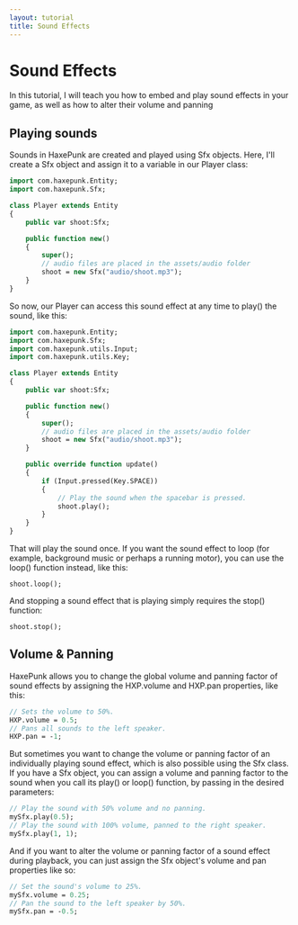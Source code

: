 ```yaml
---
layout: tutorial
title: Sound Effects
---
```


# Sound Effects

In this tutorial, I will teach you how to embed and play sound effects in your game, as well as how to alter their volume and panning

## Playing sounds

Sounds in HaxePunk are created and played using Sfx objects. Here, I'll create a Sfx object and assign it to a variable in our Player class:

```haxe
import com.haxepunk.Entity;
import com.haxepunk.Sfx;

class Player extends Entity
{
	public var shoot:Sfx;

	public function new()
	{
		super();
		// audio files are placed in the assets/audio folder
		shoot = new Sfx("audio/shoot.mp3");
	}
}
```

So now, our Player can access this sound effect at any time to play() the sound, like this:

```haxe
import com.haxepunk.Entity;
import com.haxepunk.Sfx;
import com.haxepunk.utils.Input;
import com.haxepunk.utils.Key;

class Player extends Entity
{
	public var shoot:Sfx;

	public function new()
	{
		super();
		// audio files are placed in the assets/audio folder
		shoot = new Sfx("audio/shoot.mp3");
	}

	public override function update()
	{
		if (Input.pressed(Key.SPACE))
		{
			// Play the sound when the spacebar is pressed.
			shoot.play();
		}
	}
}
```

That will play the sound once. If you want the sound effect to loop (for example, background music or perhaps a running motor), you can use the loop() function instead, like this:

```
shoot.loop();
```

And stopping a sound effect that is playing simply requires the stop() function:

```
shoot.stop();
```

## Volume & Panning

HaxePunk allows you to change the global volume and panning factor of sound effects by assigning the HXP.volume and HXP.pan properties, like this:

```haxe
// Sets the volume to 50%.
HXP.volume = 0.5;
// Pans all sounds to the left speaker.
HXP.pan = -1;
```

But sometimes you want to change the volume or panning factor of an individually playing sound effect, which is also possible using the Sfx class. If you have a Sfx object, you can assign a volume and panning factor to the sound when you call its play() or loop() function, by passing in the desired parameters:

```haxe
// Play the sound with 50% volume and no panning.
mySfx.play(0.5);
// Play the sound with 100% volume, panned to the right speaker.
mySfx.play(1, 1);
```

And if you want to alter the volume or panning factor of a sound effect during playback, you can just assign the Sfx object's volume and pan properties like so:

```haxe
// Set the sound's volume to 25%.
mySfx.volume = 0.25;
// Pan the sound to the left speaker by 50%.
mySfx.pan = -0.5;
```